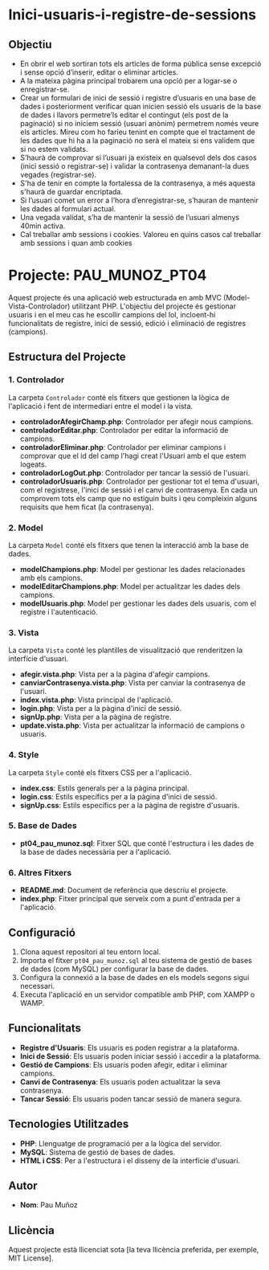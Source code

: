 # Inici-usuaris-i-registre-de-sessions

## Objectiu

- En obrir el web sortiran tots els articles de forma pública sense excepció i sense opció d’inserir, editar o eliminar articles.
- A la mateixa pàgina principal trobarem una opció per a logar-se o enregistrar-se.
- Crear un formulari de inici de sessió i registre d’usuaris en una base de dades i posteriorment verificar quan inicien sessió els usuaris de la base de dades i llavors permetre’ls editar el contingut (els post de la paginació) si no iniciem sessió (usuari anònim) permetrem només veure els articles. Mireu com ho faríeu tenint en compte que el tractament de les dades que hi ha a la paginació no serà el mateix si ens validem que si no estem validats.
- S’haurà de comprovar si l’usuari ja existeix en qualsevol dels dos casos (inici sessió o registrar-se) i validar la contrasenya demanant-la dues vegades (registrar-se).
- S'ha de tenir en compte la fortalessa de la contrasenya, a més aquesta s'haurà de guardar encriptada.
- Si l’usuari comet un error a l’hora d’enregistrar-se, s’hauran de mantenir les dades al formulari actual.
- Una vegada validat, s’ha de mantenir la sessió de l’usuari almenys 40min activa.
- Cal treballar amb sessions i cookies. Valoreu en quins casos cal treballar amb sessions i quan amb cookies

# Projecte: PAU_MUNOZ_PT04

Aquest projecte és una aplicació web estructurada en amb MVC (Model-Vista-Controlador) utilitzant PHP. L'objectiu del projecte és gestionar usuaris i en el meu cas he escollir campions del lol, incloent-hi funcionalitats de registre, inici de sessió, edició i eliminació de registres (campions).

## Estructura del Projecte

### 1. Controlador
La carpeta `Controlador` conté els fitxers que gestionen la lògica de l'aplicació i fent de intermediari entre el model i la vista.

- **controladorAfegirChamp.php**: Controlador per afegir nous campions.
- **controladorEditar.php**: Controlador per editar la informació de campions.
- **controladorEliminar.php**: Controlador per eliminar campions i comprovar que el id del camp l'hagi creat l'Usuari amb el que estem logeats.
- **controladorLogOut.php**: Controlador per tancar la sessió de l'usuari.
- **controladorUsuaris.php**: Controlador per gestionar tot el tema d'usuari, com el registrese, l'inici de sessió i el canvi de contrasenya. En cada un comprovem tots els camp que no estiguin buits i qeu compleixin alguns requisits que hem ficat (la contrasenya).

### 2. Model
La carpeta `Model` conté els fitxers que tenen la interacció amb la base de dades.

- **modelChampions.php**: Model per gestionar les dades relacionades amb els campions.
- **modelEditarChampions.php**: Model per actualitzar les dades dels campions.
- **modelUsuaris.php**: Model per gestionar les dades dels usuaris, com el registre i l'autenticació.

### 3. Vista
La carpeta `Vista` conté les plantilles de visualització que renderitzen la interfície d'usuari.

- **afegir.vista.php**: Vista per a la pàgina d'afegir campions.
- **canviarContrasenya.vista.php**: Vista per canviar la contrasenya de l'usuari.
- **index.vista.php**: Vista principal de l'aplicació.
- **login.php**: Vista per a la pàgina d'inici de sessió.
- **signUp.php**: Vista per a la pàgina de registre.
- **update.vista.php**: Vista per actualitzar la informació de campions o usuaris.

### 4. Style
La carpeta `Style` conté els fitxers CSS per a l'aplicació.

- **index.css**: Estils generals per a la pàgina principal.
- **login.css**: Estils específics per a la pàgina d'inici de sessió.
- **signUp.css**: Estils específics per a la pàgina de registre d'usuaris.

### 5. Base de Dades
- **pt04_pau_munoz.sql**: Fitxer SQL que conté l'estructura i les dades de la base de dades necessària per a l'aplicació.

### 6. Altres Fitxers
- **README.md**: Document de referència que descriu el projecte.
- **index.php**: Fitxer principal que serveix com a punt d'entrada per a l'aplicació.

## Configuració

1. Clona aquest repositori al teu entorn local.
2. Importa el fitxer `pt04_pau_munoz.sql` al teu sistema de gestió de bases de dades (com MySQL) per configurar la base de dades.
3. Configura la connexió a la base de dades en els models segons sigui necessari.
4. Executa l'aplicació en un servidor compatible amb PHP, com XAMPP o WAMP.

## Funcionalitats

- **Registre d'Usuaris**: Els usuaris es poden registrar a la plataforma.
- **Inici de Sessió**: Els usuaris poden iniciar sessió i accedir a la plataforma.
- **Gestió de Campions**: Els usuaris poden afegir, editar i eliminar campions.
- **Canvi de Contrasenya**: Els usuaris poden actualitzar la seva contrasenya.
- **Tancar Sessió**: Els usuaris poden tancar sessió de manera segura.

## Tecnologies Utilitzades

- **PHP**: Llenguatge de programació per a la lògica del servidor.
- **MySQL**: Sistema de gestió de bases de dades.
- **HTML i CSS**: Per a l'estructura i el disseny de la interfície d'usuari.

## Autor

- **Nom**: Pau Muñoz

## Llicència

Aquest projecte està llicenciat sota [la teva llicència preferida, per exemple, MIT License].

